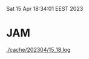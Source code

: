 Sat 15 Apr 18:34:01 EEST 2023
# JAM
<a href='./cache/202304/15_18.log'>./cache/202304/15_18.log</a>
